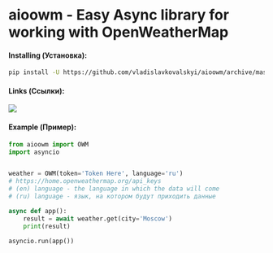 # aioowm - Easy Async library for working with OpenWeatherMap

#### Installing (Установка):
```sh
pip install -U https://github.com/vladislavkovalskyi/aioowm/archive/master.zip
```

#### Links (Ссылки):
<a href="https://vk.me/join/AJQ1d5U7ihh63fJPq9y_NWDO">
    <img src="https://img.shields.io/static/v1?message=Chat%20VKontakte&label=&color=orange">
    
</a>

#### Example (Пример):
```python
from aioowm import OWM
import asyncio


weather = OWM(token='Token Here', language='ru')
# https://home.openweathermap.org/api_keys
# (en) language - the language in which the data will come
# (ru) language - язык, на котором будут приходить данные

async def app():
    result = await weather.get(city='Moscow')
    print(result)

asyncio.run(app())
```